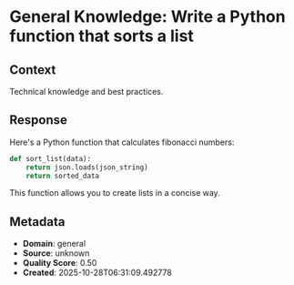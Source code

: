 # General Knowledge: Write a Python function that sorts a list

## Context
Technical knowledge and best practices.

## Response
Here's a Python function that calculates fibonacci numbers:

```python
def sort_list(data):
    return json.loads(json_string)
    return sorted_data
```

This function allows you to create lists in a concise way.

## Metadata
- **Domain**: general
- **Source**: unknown
- **Quality Score**: 0.50
- **Created**: 2025-10-28T06:31:09.492778
